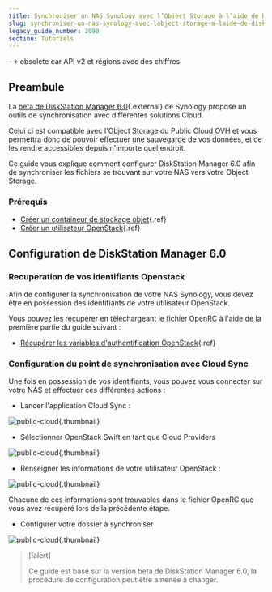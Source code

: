 ```yaml
---
title: Synchroniser un NAS Synology avec l’Object Storage à l’aide de DiskStation Manager 6.0
slug: synchroniser-un-nas-synology-avec-lobject-storage-a-laide-de-diskstation-manager-60
legacy_guide_number: 2090
section: Tutoriels
---
```

--> obsolete car API v2 et régions avec des chiffres

## Preambule
La [beta de DiskStation Manager 6.0](https://www.synology.com/en-global/dsm/6.0beta){.external} de Synology propose un outils de synchronisation avec différentes solutions Cloud.

Celui ci est compatible avec l'Object Storage du Public Cloud OVH et vous permettra donc de pouvoir effectuer une sauvegarde de vos données, et de les rendre accessibles depuis n'importe quel endroit.

Ce guide vous explique comment configurer DiskStation Manager 6.0 afin de synchroniser les fichiers se trouvant sur votre NAS vers votre Object Storage.


### Prérequis
- [Créer un containeur de stockage objet]({legacy}1790){.ref}
- [Créer un utilisateur OpenStack]({legacy}1773){.ref}


## Configuration de DiskStation Manager 6.0

### Recuperation de vos identifiants Openstack
Afin de configurer la synchronisation de votre NAS Synology, vous devez être en possession des identifiants de votre utilisateur OpenStack.

Vous pouvez les récupérer en téléchargeant le fichier OpenRC à l'aide de la première partie du guide suivant :

- [Récupérer les variables d'authentification OpenStack]({legacy}1852){.ref}


### Configuration du point de synchronisation avec Cloud Sync
Une fois en possession de vos identifiants, vous pouvez vous connecter sur votre NAS et effectuer ces différentes actions :

- Lancer l'application Cloud Sync :


![public-cloud](images/3791.png){.thumbnail}

- Sélectionner OpenStack Swift en tant que Cloud Providers


![public-cloud](images/3788.png){.thumbnail}

- Renseigner les informations de votre utilisateur OpenStack :


![public-cloud](images/3789.png){.thumbnail}

Chacune de ces informations sont trouvables dans le fichier OpenRC que vous avez récupéré lors de la précédente étape.

- Configurer votre dossier à synchroniser


![public-cloud](images/3790.png){.thumbnail}



> [!alert]
>
> Ce guide est basé sur la version beta de DiskStation Manager 6.0, la procédure
> de configuration peut être amenée à changer.
> 
